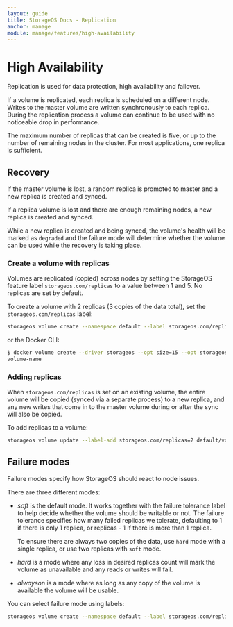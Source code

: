 ```yaml
---
layout: guide
title: StorageOS Docs - Replication
anchor: manage
module: manage/features/high-availability
---
```


# High Availability

Replication is used for data protection, high availability and failover.

If a volume is replicated, each replica is scheduled on a different node. Writes
to the master volume are written synchronously to each replica. During the
replication process a volume can continue to be used with no noticeable drop in
performance.

The maximum number of replicas that can be created is five, or up to the number
of remaining nodes in the cluster. For most applications, one replica is
sufficient.


## Recovery

If the master volume is lost, a random replica is promoted to master and a new
replica is created and synced.

If a replica volume is lost and there are enough remaining nodes, a new replica
is created and synced.

While a new replica is created and being synced, the volume's health will be
marked as `degraded` and the failure mode will determine whether the volume can
be used while the recovery is taking place.

### Create a volume with replicas

Volumes are replicated (copied) across nodes by setting the StorageOS feature
label `storageos.com/replicas` to a value between 1 and 5. No
replicas are set by default.

To create a volume with 2 replicas (3 copies of the data total), set the
`storageos.com/replicas` label:

```bash
storageos volume create --namespace default --label storageos.com/replicas=2 volume-name
```

or the Docker CLI:

```bash
$ docker volume create --driver storageos --opt size=15 --opt storageos.com/replicas=2 volume-name
volume-name
```

### Adding replicas

When `storageos.com/replicas` is set on an existing volume, the entire
volume will be copied (synced via a separate process) to a new replica, and any
new writes that come in to the master volume during or after the sync will also
be copied.

To add replicas to a volume:

```bash
storageos volume update --label-add storageos.com/replicas=2 default/volume-name
```

## Failure modes

Failure modes specify how StorageOS should react to node issues.

There are three different modes:

* *soft* is the default mode.  It works together with the failure tolerance
  label to help decide whether the volume should be writable or not.  The
  failure tolerance specifies how many failed replicas we tolerate, defaulting
  to 1 if there is only 1 replica, or replicas - 1 if there is more than 1
  replica.

  To ensure there are always two copies of the data, use `hard` mode with a
  single replica, or use two replicas with `soft` mode.

* *hard* is a mode where any loss in desired replicas count will mark the
  volume as unavailable and any reads or writes will fail.

* *alwayson* is a mode where as long as any copy of the volume is available
  the volume will be usable.

You can select failure mode using labels:

```bash
storageos volume create --namespace default --label storageos.com/replicas=2 --label storageos.com/failure.mode=alwayson volume-name
```
